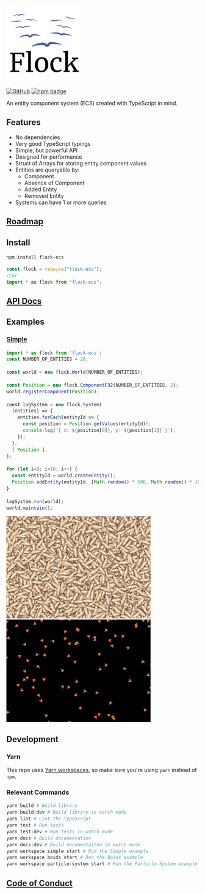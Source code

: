 ![logo](logo.png)

[![GitHub](https://img.shields.io/github/license/dannyfritz/flock-ecs?style=for-the-badge)](https://github.com/dannyfritz/flock-ecs/blob/master/LICENSE)
[![npm badge](https://img.shields.io/npm/v/flock-ecs?style=for-the-badge)](https://www.npmjs.com/package/flock-ecs)

An entity component system (ECS) created with TypeScript in mind.

## Features

* No dependencies
* Very good TypeScript typings
* Simple, but powerful API
* Designed for performance
* Struct of Arrays for storing entity component values
* Entities are queryable by:
  * Component
  * Absence of Component
  * Added Entity
  * Removed Entity
* Systems can have 1 or more queries

## [Roadmap](https://github.com/dannyfritz/flock-ecs/issues/1)

## Install

```sh
npm install flock-ecs
```

```ts
const flock = require("flock-ecs");
//or
import * as flock from "flock-ecs";
```

## [API Docs](https://dannyfritz.github.io/flock-ecs/)

## Examples

### [Simple](./examples/simple)

```ts
import * as flock from 'flock-ecs';
const NUMBER_OF_ENTITIES = 20;

const world = new flock.World(NUMBER_OF_ENTITIES);

const Position = new flock.ComponentF32(NUMBER_OF_ENTITIES, 2);
world.registerComponent(Position);

const logSystem = new flock.System(
  (entities) => {
    entities.forEach(entityId => {
      const position = Position.getValues(entityId)!;
      console.log(`{ x: ${position[0]}, y: ${position[1]} }`);
    });
  },
  [ Position ],
);

for (let i=0; i<10; i++) {
  const entityId = world.createEntity();
  Position.addEntity(entityId, [Math.random() * 100, Math.random() * 100]);
}

logSystem.run(world);
world.maintain();
```

[![Image of Maggots example](./examples/maggots/screenshot.gif)](./examples/maggots)
[![Image of Boids example](./examples/boids/screenshot.gif)](./examples/boids)

## Development

### Yarn

This repo uses [Yarn workspaces](https://yarnpkg.com/lang/en/docs/workspaces/), so make sure you're using `yarn` instead of `npm`.

### Relevant Commands

```sh
yarn build # Build library
yarn build:dev # Build library in watch mode
yarn lint # Lint the TypeScript
yarn test # Run tests
yarn test:dev # Run tests in watch mode
yarn docs # Build documentation
yarn docs:dev # Build documentaiton in watch mode
yarn workspace simple start # Run the Simple example
yarn workspace boids start # Run the Boids example
yarn workspace particle-system start # Run the Particle-System example
```

## [Code of Conduct](./CODE_OF_CONDUCT.md)
